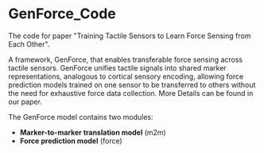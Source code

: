 # GenForce_Code

The code for paper "Training Tactile Sensors to Learn Force Sensing from Each Other".

A framework, GenForce, that enables transferable force sensing across tactile sensors. GenForce unifies tactile signals into shared marker representations, analogous to cortical sensory encoding, allowing force prediction models trained on one sensor to be transferred to others without the need for exhaustive force data collection.  More Details can be found in our paper.

The GenForce model contains two modules:

* **Marker-to-marker translation model** (m2m)
* **Force prediction model** (force)

